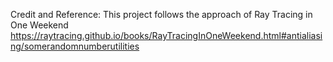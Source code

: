 Credit and Reference:
This project follows the approach of Ray Tracing in One Weekend
https://raytracing.github.io/books/RayTracingInOneWeekend.html#antialiasing/somerandomnumberutilities
